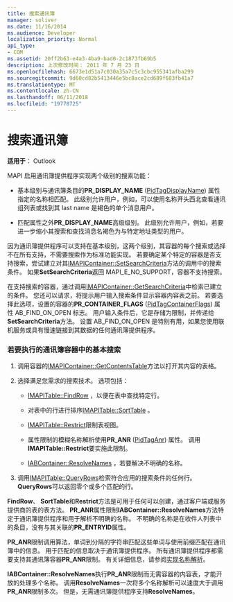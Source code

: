 ```yaml
---
title: 搜索通讯簿
manager: soliver
ms.date: 11/16/2014
ms.audience: Developer
localization_priority: Normal
api_type:
- COM
ms.assetid: 20ff2b63-e4a3-4ba9-bad0-2c1873fb69b5
description: 上次修改时间： 2011 年 7 月 23 日
ms.openlocfilehash: 6673e1d51a7c030a35a7c5c3cbc955341afba299
ms.sourcegitcommit: 9d60cd82b5413446e5bc8ace2cd689f683fb41a7
ms.translationtype: MT
ms.contentlocale: zh-CN
ms.lasthandoff: 06/11/2018
ms.locfileid: "19778725"
---
```

# <a name="searching-the-address-book"></a>搜索通讯簿

**适用于**： Outlook 
  
MAPI 启用通讯簿提供程序实现两个级别的搜索功能：
  
- 基本级别与通讯簿条目的**PR_DISPLAY_NAME** ([PidTagDisplayName](pidtagdisplayname-canonical-property.md)) 属性指定的名称相匹配。 此级别允许用户，例如，可以使用名称开头西北查看通讯组列表或找到其 last name 是褐色的单个消息用户。
    
- 匹配属性之外**PR_DISPLAY_NAME**高级级别。 此级别允许用户，例如，若要进一步缩小其搜索和查找消息名褐色为与特定地址类型的用户。
    
因为通讯簿提供程序可以支持在基本级别，这两个级别，其容器的每个搜索或选择不在所有支持，不需要搜索作为标准功能实现。 若要确定某个特定的容器是否支持搜索，尝试建立对其[IMAPIContainer::SetSearchCriteria](imapicontainer-setsearchcriteria.md)方法的调用中的搜索条件。 如果**SetSearchCriteria**返回 MAPI_E_NO_SUPPORT，容器不支持搜索。 
  
在支持搜索的容器，通过调用[IMAPIContainer::GetSearchCriteria](imapicontainer-getsearchcriteria.md)中检索已建立的条件。 您还可以请求，将提示用户输入搜索条件显示容器内容表之前。 若要选择此选项，设置的容器的**PR_CONTAINER_FLAGS** ([PidTagContainerFlags](pidtagcontainerflags-canonical-property.md)) 属性 AB_FIND_ON_OPEN 标志。 用户输入条件后，它是存储为限制，并传递给**SetSearchCriteria**方法。 设置 AB_FIND_ON_OPEN 是特别有用，如果您使用联机服务或具有慢速链接到其数据的任何通讯簿提供程序。 
  
### <a name="to-perform-a-basic-search-in-an-address-book-container"></a>若要执行的通讯簿容器中的基本搜索
  
1. 调用容器的[IMAPIContainer::GetContentsTable](imapicontainer-getcontentstable.md)方法以打开其内容的表格。 
    
2. 选择满足您需求的搜索技术。 选项包括：
    
   - [IMAPITable::FindRow](imapitable-findrow.md) ，以便在表中查找特定行。 
    
   - 对表中的行进行排序[IMAPITable::SortTable](imapitable-sorttable.md) 。 
    
   - [IMAPITable::Restrict](imapitable-restrict.md)限制表视图。 
    
   - 属性限制的模糊名称解析使用**PR_ANR** ([PidTagAnr](pidtaganr-canonical-property.md)) 属性。 调用**IMAPITable::Restrict**要实施此限制。 
    
   - [IABContainer::ResolveNames](iabcontainer-resolvenames.md) ，若要解决不明确的名称。 
    
3. 调用[IMAPITable::QueryRows](imapitable-queryrows.md)检索符合应用的搜索条件的任何行。 **QueryRows**可以返回零个或多个匹配的行。 
    
**FindRow**、 **SortTable**和**Restrict**方法是可用于任何可以创建，通过客户端或服务提供商的表的表方法。 **PR\_ANR**属性限制**IABContainer::ResolveNames**方法特定于通讯簿提供程序和用于解析不明确的名称。 不明确的名称是在收件人列表中的条目，没有与其关联的**PR_ENTRYID**属性。 
  
**PR\_ANR**限制调用算法，单词到分隔的字符串匹配这些单词与使用前缀匹配在通讯簿中的信息。 用于匹配的信息取决于通讯簿提供程序。 所有通讯簿提供程序都需要支持其通讯簿容器**PR_ANR**限制。 有关详细信息，请参阅[实现名称解析](implementing-name-resolution.md)。
  
**IABContainer::ResolveNames**执行**PR_ANR**限制而无需容器的内容表，才能开放的处理多个名称。 调用**ResolveNames**一次将多个名称解析可以速度大于调用**PR\_ANR**限制多次。 但是，无需通讯簿提供程序支持**ResolveNames**。
  

